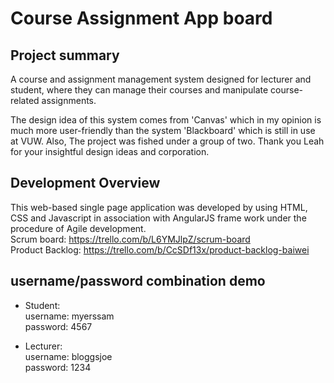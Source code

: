 # Course Assignment App board 

## Project summary 
A course and assignment management system designed for lecturer and student, where they can manage their courses and manipulate course-related assignments. 
<br/>

The design idea of this system comes from 'Canvas' which in my opinion is much more user-friendly than the system 'Blackboard' which is still in use at VUW.
Also, The project was fished under a group of two. Thank you Leah for your insightful design ideas and corporation.

## Development Overview
This web-based single page application was developed by using HTML, CSS and Javascript in association with AngularJS frame work under the procedure of Agile development.<br/>
Scrum board: https://trello.com/b/L6YMJlpZ/scrum-board<br/>
Product Backlog: https://trello.com/b/CcSDf13x/product-backlog-baiwei<br/>

## username/password combination demo
- Student:</br>
  username: myerssam</br>
  password: 4567

- Lecturer:</br>
  username: bloggsjoe</br>
  password: 1234
